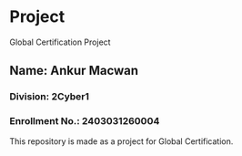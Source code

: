 # Project
Global Certification Project
## Name: Ankur Macwan
### Division: 2Cyber1
### Enrollment No.: 2403031260004
This repository is made as a project for Global Certification.
